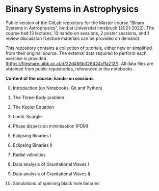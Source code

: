 # Binary Systems in Astrophysics

Public version of the GitLab repository for the Master course "Binary Systems in Astrophysics", held at Universität Innsbruck (2021-2022). The course had 13 lectures, 10 hands-on sessions, 2 poster sessions, and 1 review discussion (Lecture materials can be provided on demand).

This repository contains a collection of tutorials, either new or simplified from their original source. The external data required to perform each exercise is provided (https://fileshare.uibk.ac.at/d/32d466b028424cffa212/). All data files are obtained from public repositories, referenced in the notebooks.


**Content of the course: hands-on sessions**

0. Introduction (on Notebooks, Git and Python)

1. The Three-Body problem

2. The Kepler Equation 

3. Lomb-Scargle 

4. Phase dispersion minimisation (PDM)

5. Eclipsing Binaries I

6. Eclipsing Binaries II

7. Radial velocities

8. Data analysis of Gravitational Waves I

9. Data analysis of Gravitational Waves II

10. Simulations of spinning black hole binaries
